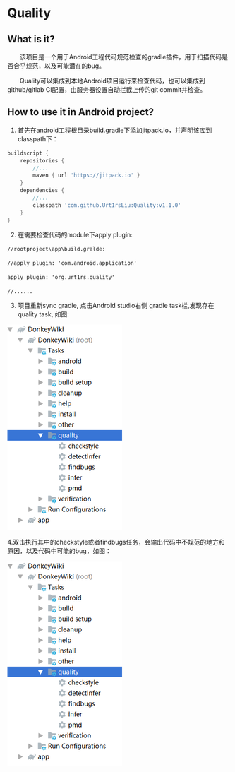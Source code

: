 # Quality

## What is it?

&emsp;&emsp;该项目是一个用于Android工程代码规范检查的gradle插件，用于扫描代码是否合乎规范，以及可能潜在的bug。  

&emsp;&emsp;Quality可以集成到本地Android项目运行来检查代码，也可以集成到github/gitlab CI配置，由服务器设置自动拦截上传的git commit并检查。

## How to use it in Android project?

1. 首先在android工程根目录build.gradle下添加jitpack.io，并声明该库到classpath下：
```groovy
buildscript {
    repositories {
        //...
        maven { url 'https://jitpack.io' }
    }
    dependencies {
        //...
        classpath 'com.github.Urt1rsLiu:Quality:v1.1.0'
    }
}
```




2. 在需要检查代码的module下apply plugin:
```
//rootproject\app\build.gralde:

//apply plugin: 'com.android.application'

apply plugin: 'org.urt1rs.quality'

//......
```




3. 项目重新sync gradle, 点击Android studio右侧 gradle task栏,发现存在quality task, 如图:  

![gradle tasks任务栏](/screenshot1.PNG)   





4.双击执行其中的checkstyle或者findbugs任务，会输出代码中不规范的地方和原因，以及代码中可能的bug，如图：  

![gradle tasks任务栏](/screenshot1.PNG)    



